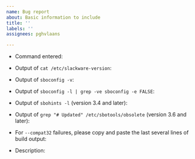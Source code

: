 ```yaml
---
name: Bug report
about: Basic information to include
title: ''
labels: ''
assignees: pghvlaans

---
```


* Command entered:

* Output of `cat /etc/slackware-version`:

* Output of `sboconfig -v`:

* Output of `sboconfig -l | grep -ve sboconfig -e FALSE`:

* Output of `sbohints -l` (version 3.4 and later):

* Output of `grep "# Updated" /etc/sbotools/obsolete` (version 3.6 and later):

* For `--compat32` failures, please copy and paste the last several lines of build output:

* Description:
